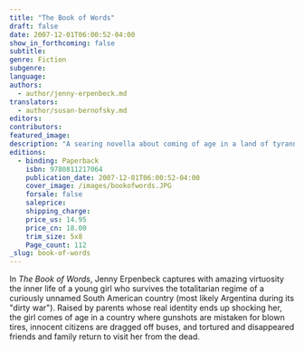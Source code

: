 ```yaml
---
title: "The Book of Words"
draft: false
date: 2007-12-01T06:00:52-04:00
show_in_forthcoming: false
subtitle:
genre: Fiction
subgenre:
language:
authors:
  - author/jenny-erpenbeck.md
translators:
  - author/susan-bernofsky.md
editors:
contributors:
featured_image:
description: "A searing novella about coming of age in a land of tyranny, by one of Germany's most brilliant young authors. "
editions:
  - binding: Paperback
    isbn: 9780811217064
    publication_date: 2007-12-01T06:00:52-04:00
    cover_image: /images/bookofwords.JPG
    forsale: false
    saleprice:
    shipping_charge:
    price_us: 14.95
    price_cn: 18.00
    trim_size: 5x8
    Page_count: 112
_slug: book-of-words
---
```


In _The Book of Words_, Jenny Erpenbeck captures with amazing virtuosity the inner life of a young girl who survives the totalitarian regime of a curiously unnamed South American country (most likely Argentina during its "dirty war"). Raised by parents whose real identity ends up shocking her, the girl comes of age in a country where gunshots are mistaken for blown tires, innocent citizens are dragged off buses, and tortured and disappeared friends and family return to visit her from the dead.

